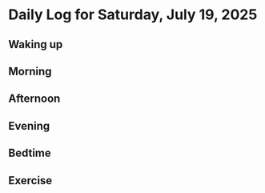 # Daily Log for Saturday, July 19, 2025

## Waking up

## Morning

## Afternoon

## Evening

## Bedtime

## Exercise
